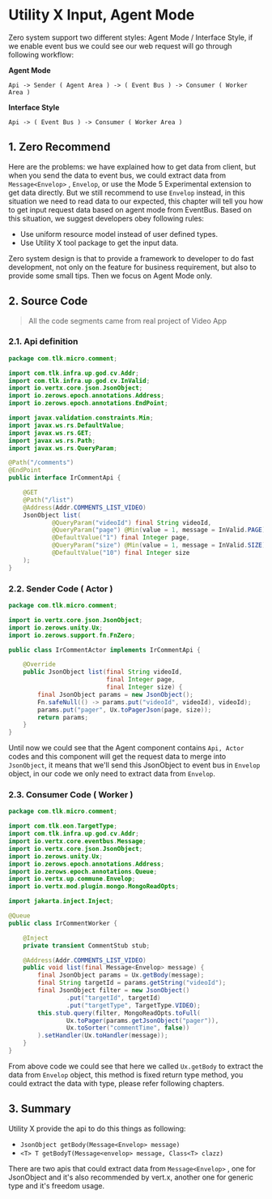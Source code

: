 # Utility X Input, Agent Mode

Zero system support two different styles: Agent Mode / Interface Style, if we enable event bus we could see our web
request will go through following workflow:

**Agent Mode**

```shell
Api -> Sender ( Agent Area ) -> ( Event Bus ) -> Consumer ( Worker Area )
```

**Interface Style**

```shell
Api -> ( Event Bus ) -> Consumer ( Worker Area )
```

## 1. Zero Recommend

Here are the problems: we have explained how to get data from client, but when you send the data to event bus, we could
extract data from `Message<Envelop>` , `Envelop`, or use the Mode 5 Experimental extension to get data directly. But we
still recommend to use `Envelop` instead, in this situation we need to read data to our expected, this chapter will tell
you how to get input request data based on agent mode from EventBus. Based on this situation, we suggest developers obey
following rules:

* Use uniform resource model instead of user defined types.
* Use Utility X tool package to get the input data.

Zero system design is that to provide a framework to developer to do fast development, not only on the feature for
business requirement, but also to provide some small tips. Then we focus on Agent Mode only.

## 2. Source Code

> All the code segments came from real project of Video App

### 2.1. Api definition

```java
package com.tlk.micro.comment;

import com.tlk.infra.up.god.cv.Addr;
import com.tlk.infra.up.god.cv.InValid;
import io.vertx.core.json.JsonObject;
import io.zerows.epoch.annotations.Address;
import io.zerows.epoch.annotations.EndPoint;

import javax.validation.constraints.Min;
import javax.ws.rs.DefaultValue;
import javax.ws.rs.GET;
import javax.ws.rs.Path;
import javax.ws.rs.QueryParam;

@Path("/comments")
@EndPoint
public interface IrCommentApi {

    @GET
    @Path("/list")
    @Address(Addr.COMMENTS_LIST_VIDEO)
    JsonObject list(
            @QueryParam("videoId") final String videoId,
            @QueryParam("page") @Min(value = 1, message = InValid.PAGE)
            @DefaultValue("1") final Integer page,
            @QueryParam("size") @Min(value = 1, message = InValid.SIZE)
            @DefaultValue("10") final Integer size
    );
}
```

### 2.2. Sender Code \( Actor \)

```java
package com.tlk.micro.comment;

import io.vertx.core.json.JsonObject;
import io.zerows.unity.Ux;
import io.zerows.support.fn.FnZero;

public class IrCommentActor implements IrCommentApi {

    @Override
    public JsonObject list(final String videoId,
                           final Integer page,
                           final Integer size) {
        final JsonObject params = new JsonObject();
        Fn.safeNull(() -> params.put("videoId", videoId), videoId);
        params.put("pager", Ux.toPagerJson(page, size));
        return params;
    }
}
```

Until now we could see that the Agent component contains `Api, Actor` codes and this component will get the request data
to merge into `JsonObject`, it means that we'll send this JsonObject to event bus in `Envelop` object, in our code we
only need to extract data from `Envelop`.

### 2.3. Consumer Code \( Worker \)

```java
package com.tlk.micro.comment;

import com.tlk.eon.TargetType;
import com.tlk.infra.up.god.cv.Addr;
import io.vertx.core.eventbus.Message;
import io.vertx.core.json.JsonObject;
import io.zerows.unity.Ux;
import io.zerows.epoch.annotations.Address;
import io.zerows.epoch.annotations.Queue;
import io.vertx.up.commune.Envelop;
import io.vertx.mod.plugin.mongo.MongoReadOpts;

import jakarta.inject.Inject;

@Queue
public class IrCommentWorker {

    @Inject
    private transient CommentStub stub;

    @Address(Addr.COMMENTS_LIST_VIDEO)
    public void list(final Message<Envelop> message) {
        final JsonObject params = Ux.getBody(message);
        final String targetId = params.getString("videoId");
        final JsonObject filter = new JsonObject()
                .put("targetId", targetId)
                .put("targetType", TargetType.VIDEO);
        this.stub.query(filter, MongoReadOpts.toFull(
                Ux.toPager(params.getJsonObject("pager")),
                Ux.toSorter("commentTime", false))
        ).setHandler(Ux.toHandler(message));
    }
}
```

From above code we could see that here we called `Ux.getBody` to extract the data from `Envelop` object, this method is
fixed return type method, you could extract the data with type, please refer following chapters.

## 3. Summary

Utility X provide the api to do this things as following:

* `JsonObject getBody(Message<Envelop> message)`
* `<T> T getBodyT(Message<envelop> message, Class<T> clazz)`

There are two apis that could extract data from `Message<Envelop>` , one for JsonObject and it's also recommended by
vert.x, another one for generic type and it's freedom usage.



